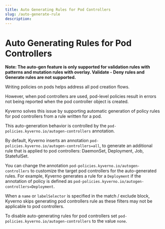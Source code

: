 ```yaml
---
title: Auto Generating Rules for Pod Controllers
slug: /auto-generate-rule
description: 
---
```


# Auto Generating Rules for Pod Controllers

**Note: The auto-gen feature is only supported for validation rules with patterns and mutation rules with overlay. Validate - Deny rules and Generate rules are not supported.**

Writing policies on pods helps address all pod creation flows. 

However, when pod controllers are used, pod-level policies result in errors not being reported when the pod controller object is created. 

Kyverno solves this issue by supporting automatic generation of policy rules for pod controllers from a rule written for a pod.

This auto-generation behavior is controlled by the `pod-policies.kyverno.io/autogen-controllers` annotation. 

By default, Kyverno inserts an annotation `pod-policies.kyverno.io/autogen-controllers=all`, to generate an additional rule that is applied to pod controllers: DaemonSet, Deployment, Job, StatefulSet. 
 
You can change the annotation `pod-policies.kyverno.io/autogen-controllers` to customize the target pod controllers for the auto-generated rules. For example, Kyverno generates a rule for a `Deployment` if the annotation of policy is defined as `pod-policies.kyverno.io/autogen-controllers=Deployment`. 

When a `name` or `labelSelector` is specified in the match / exclude block, Kyverno skips generating pod controllers rule as these filters may not be applicable to pod controllers.
 
To disable auto-generating rules for pod controllers set `pod-policies.kyverno.io/autogen-controllers`  to the value `none`.
